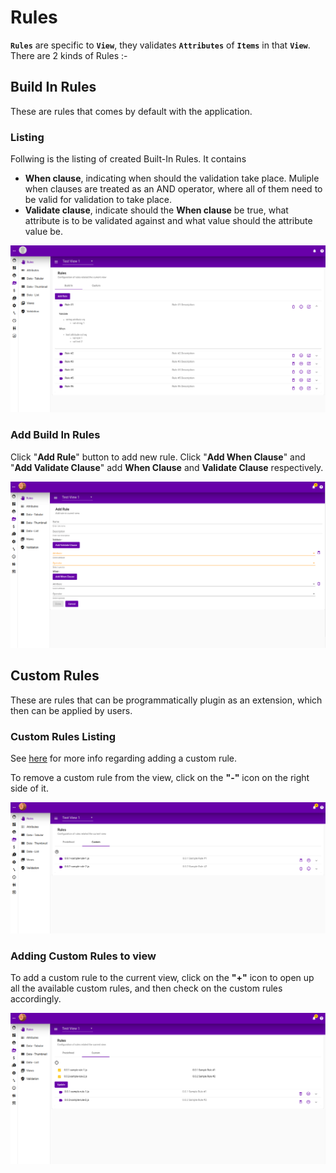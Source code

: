 # Rules

**`Rules`** are specific to **`View`**, they validates **`Attributes`** of **`Items`** in that **`View`**. There are 2 kinds of Rules :-

## Build In Rules

These are rules that comes by default with the application.

### Listing

Follwing is the listing of created Built-In Rules. It contains

* **When clause**, indicating when should the validation take place. Muliple when clauses are treated as an AND operator, where all of them need to be valid for validation to take place.
* **Validate clause**, indicate should the **When clause** be true, what attribute is to be validated against and what value should the attribute value be.

![](../../.gitbook/assets/rules-predefined-listing%20%281%29.png)

### Add Build In Rules

Click "**Add Rule**" button to add new rule. Click "**Add When Clause**" and "**Add Validate Clause**" add **When Clause** and **Validate Clause** respectively.

![](../../.gitbook/assets/rules-predefined-add.png)

## Custom Rules

These are rules that can be programmatically plugin as an extension, which then can be applied by users.

### Custom Rules Listing

See [here](../../developer-guide/untitled/dev-back-end/dev-be-custom-rule.md) for more info regarding adding a custom rule.

To remove a custom rule from the view, click on the **"-"** icon on the right side of it.

![](../../.gitbook/assets/rules-custom-listing.png)

### Adding Custom Rules to view

To add a custom rule to the current view, click on the **"+"** icon to open up all the available custom rules, and then check on the custom rules accordingly.

![](../../.gitbook/assets/rules-custom-add.png)


